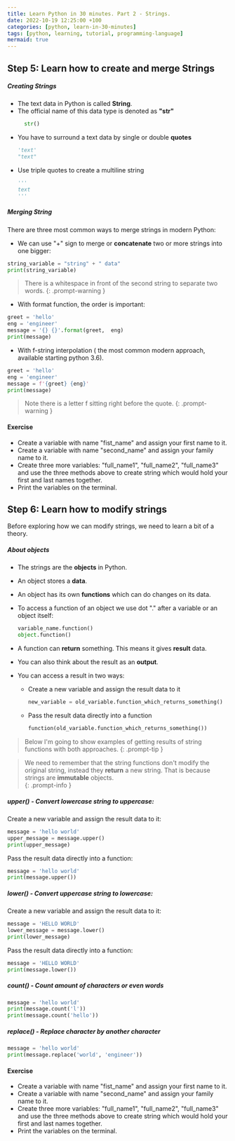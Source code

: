 ```yaml
--- 
title: Learn Python in 30 minutes. Part 2 - Strings.
date: 2022-10-19 12:25:00 +100
categories: [python, learn-in-30-minutes]
tags: [python, learning, tutorial, programming-language]
mermaid: true
---
```


## Step 5: Learn how to create and merge Strings

##### Creating Strings

- The text data in Python is called **String**.
- The official name of this data type is denoted as **"str"** 
  ```python
    str()
  ```
- You have to surround a text data by single or double **quotes**
    ```python
    'text'
    "text"
    ```
- Use triple quotes to create a multiline string
    ```python
    '''
    text
    '''
    ```

##### Merging String 

There are three most common ways to merge strings in modern Python:
- We can use "+" sign to merge or **concatenate** two or more strings into one bigger:
```python
string_variable = "string" + " data"
print(string_variable)
```

> There is a whitespace in front of the second string to separate two words.
{: .prompt-warning }

- With format function, the order is important:
```python
greet = 'hello'
eng = 'engineer'
message = '{} {}'.format(greet,  eng)
print(message)
```

- With f-string interpolation ( the most common modern approach, available starting python 3.6).
```python
greet = 'hello'
eng = 'engineer'
message = f'{greet} {eng}'
print(message)
```
> Note there is a letter f sitting right before the quote.
{: .prompt-warning }

#### Exercise

- Create a variable with name "fist_name" and assign your first name to it.
- Create a variable with name "second_name" and assign your family name to it.
- Create three more variables: "full_name1", "full_name2", "full_name3" and use the three methods above to create string which would hold your first and last names together.
- Print the variables on the terminal.

## Step 6: Learn how to modify strings

Before exploring how we can modify strings, we need to learn a bit of a theory.

##### About objects

- The strings are the **objects** in Python.
- An object stores a **data**.
- An object has its own **functions** which can do changes on its data.
- To access a function of an object we use dot "." after a variable or an object itself:

  ```python
  variable_name.function()
  object.function()
  ```
- A function can **return** something. This means it gives **result** data.
- You can also think about the result as an **output**.
- You can access a result in two ways:
  - Create a new variable and assign the result data to it

    ```python
    new_variable = old_variable.function_which_returns_something()
    ```
  - Pass the result data directly into a function

    ```python
    function(old_variable.function_which_returns_something())
    ```

> Below I'm going to show examples of getting results of string functions with both approaches.
{: .prompt-tip }

> We need to remember that the string functions don't modify the original string, instead they **return** a new string. That is because strings are **immutable** objects.  
{: .prompt-info }

##### upper() - Convert lowercase string to uppercase:

Create a new variable and assign the result data to it:
```python
message = 'hello world'
upper_message = message.upper()
print(upper_message)
```

Pass the result data directly into a function:
```python
message = 'hello world'
print(message.upper())
```

##### lower() - Convert uppercase string to lowercase:
Create a new variable and assign the result data to it:
```python
message = 'HELLO WORLD'
lower_message = message.lower()
print(lower_message)
```

Pass the result data directly into a function:
```python
message = 'HELLO WORLD'
print(message.lower())
```

##### count() - Count amount of characters or even words

```python
message = 'hello world'
print(message.count('l'))	
print(message.count('hello'))
```

##### replace() - Replace character by another character

```python
message = 'hello world'
print(message.replace('world', 'engineer'))
```

#### Exercise



- Create a variable with name "fist_name" and assign your first name to it.
- Create a variable with name "second_name" and assign your family name to it.
- Create three more variables: "full_name1", "full_name2", "full_name3" and use the three methods above to create string which would hold your first and last names together.
- Print the variables on the terminal.
